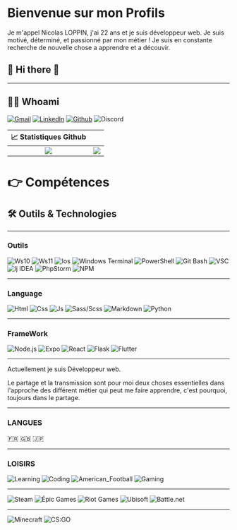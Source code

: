 # Bienvenue sur mon Profils

Je m'appel Nicolas LOPPIN, j'ai 22 ans et je suis développeur web. Je suis motivé, déterminé, et passionné par mon métier !
Je suis en constante recherche de nouvelle chose a apprendre et a découvir.

<h2> 👋 Hi there 👋 </h2>

---
<h2> 👨‍💻 Whoami </h2>

[![Gmail](https://img.shields.io/badge/Gmail-informational?style=for-the-badge&logo=gmail&logoColor=white&color=EA4335 "Mail professionnelle")](mailto:loppin.n66@gmail.com)
[![LinkedIn](https://img.shields.io/badge/LinkedIn-informational?style=for-the-badge&logo=linkedin&logoColor=white&color=0a66c2 "Nico - Corp")](https://www.linkedin.com/in/nicolasloppin/)
[![Github](https://img.shields.io/badge/Github-informational?style=for-the-badge&logo=github&logoColor=white&color=181717 "TrinoxGFX")](https://github.com/TrinoxGFX)
![Discord](https://img.shields.io/badge/Discord-informational?style=for-the-badge&logo=discord&logoColor=white&color=5865f2 "TrinoxGFX#9081")

| 📈 Statistiques Github |   |
|:---:|:---:|
| ![](https://github-readme-stats.vercel.app/api?username=NicolasLoppin66&show_icons=true&theme=react&count_private=true)  | ![](https://github-readme-stats.vercel.app/api/top-langs/?username=NicolasLoppin66&theme=react&hide_langs_below=8&count_private=true)  |

  <h1>👉 Compétences</h1>

## 🛠 Outils & Technologies

---

### Outils

![Ws10](https://img.shields.io/badge/OS-Window10-informational?style=flat&logo=windows&logoColor=0078D6&color=0078D6)
![Ws11](https://img.shields.io/badge/OS-Window11-informational?style=flat&logo=windows&logoColor=0078D6&color=0078D6)
![Ios](https://img.shields.io/badge/OS-Android-informational?style=flat&logo=android&logoColor=3ddc84&color=3ddc84)
![Windows Terminal](https://img.shields.io/badge/Shell-Windows_Terminal-informational?style=flat&logo=windowsterminal&logoColor=313131&color=313131)
![PowerShell](https://img.shields.io/badge/Shell-PowerShell-informational?style=flat&logo=powershell&logoColor=5391fe&color=5391fe)
![Git Bash](https://img.shields.io/badge/Shell-Git-informational?style=flat&logo=git&logoColor=f05032&color=f05032)
![VSC](https://img.shields.io/badge/IDE-Visual_Studio_Code-informational?style=flat&logo=visualstudiocode&logoColor=007acc&color=007acc)
![Ij IDEA](https://img.shields.io/badge/IDE-IntelliJ_IDEA-informational?style=flat&logo=intellijidea&logoColor=000000&color=000000)
![PhpStorm](https://img.shields.io/badge/IDE-PhpStorm-informational?style=flat&logo=phpstorm&logoColor=000000&color=000000)
![NPM](https://img.shields.io/badge/Package_Manager-Npm-informational?style=flat&logo=npm&logoColor=cb3837&color=cb3837)

---

### Language

![Html](https://img.shields.io/badge/Code-HTML5-informational?style=flat&logo=html5&logoColor=E34F26&color=E34F26)
![Css](https://img.shields.io/badge/Code-CSS3-informational?style=flat&logo=css3&logoColor=1572B6&color=1572B6)
![Js](https://img.shields.io/badge/Code-Javascript-informational?style=flat&logo=javascript&logoColor=F7DF1E&color=F7DF1E)
![Sass/Scss](https://img.shields.io/badge/Code-SASS/SCSS-informational?style=flat&logo=sass&logoColor=bc2b80&color=bc2b80)
![Markdown](https://img.shields.io/badge/Code-Markdown-informational?style=flat&logo=markdown&logoColor=000000&color=000000)
![Python](https://img.shields.io/badge/Code-Python-informational?style=flat&logo=python&logoColor=3776ab&color=3776ab)

---

### FrameWork

![Node.js](https://img.shields.io/badge/Framework-Node.js-informational?style=flat&logo=node.js&logoColor=339933&color=339933)
![Expo](https://img.shields.io/badge/Framework-Expo-informational?style=flat&logo=expo&logoColor=000020&color=000020)
![React](https://img.shields.io/badge/Framework-React-informational?style=flat&logo=react&logoColor=61dafb&color=61dafb)
![Flask](https://img.shields.io/badge/Framework-Flask-informational?style=flat&logo=flask&logoColor=000000&color=000000)
![Flutter](https://img.shields.io/badge/Framework-Flutter-informational?style=flat&logo=flutter&logoColor=02569b&color=02569b)

---

Actuellement je suis Développeur web.

Le partage et la transmission sont pour moi deux choses essentielles dans l'approche des différent métier qui peut me faire apprendre, c'est pourquoi, toujours dans le partage.

--- 

### LANGUES

  🇫🇷 🇬🇧 🇯🇵

---

### LOISIRS

  ![Learning](https://img.shields.io/badge/Passion-Learning-informational?style=for-the-badge&logo=learning&logoColor=000000&color=ff0000)
  ![Coding](https://img.shields.io/badge/Passion-Coding-informational?style=for-the-badge&logo=coding&logoColor=000000&color=ff7f00)
  ![American_Football](https://img.shields.io/badge/Passion-American_Football-informational?style=for-the-badge&logo=american_football&logoColor=000000&color=FFFF00)
  ![Gaming](https://img.shields.io/badge/Passion-Gaming-informational?style=for-the-badge&logo=gaming&logoColor=000000&color=00ff00)

  ---

  ![Steam](https://img.shields.io/badge/Gaming_Platform-Steam-informational?style=for-the-badge&logo=steam&logoColor=000000&color=000000)
  ![Épic Games](https://img.shields.io/badge/Gaming_Platform-Epic_Games-informational?style=for-the-badge&logo=epicgames&logoColor=313131&color=313131)
  ![Riot Games](https://img.shields.io/badge/Gaming_Platform-Riot_Games-informational?style=for-the-badge&logo=riotgames&logoColor=d32936&color=d32936)
  ![Ubisoft](https://img.shields.io/badge/Gaming_Platform-Ubisoft-informational?style=for-the-badge&logo=ubisoft&logoColor=000000&color=000000)
  ![Battle.net](https://img.shields.io/badge/Gaming_Platform-Battle.net-informational?style=for-the-badge&logo=battle.net&logoColor=148eff&color=148eff)

  ---

  ![Minecraft](https://img.shields.io/badge/Game-Minecraft-informational?style=for-the-badge&logo=minecraft&logoColor=62b47a&color=62b47a)
  ![CS:GO](https://img.shields.io/badge/Game-Counter_Strike-informational?style=for-the-badge&logo=counter-strike&logoColor=000000&color=000000)
</details>
